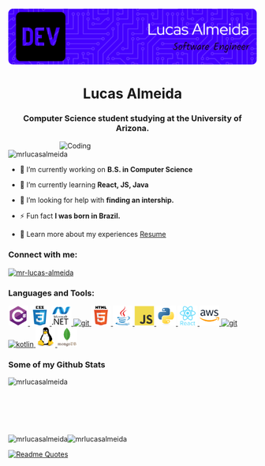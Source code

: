 <!-- [![MasterHead](https://media3.giphy.com/headers/GitHub/w8ZJLtJbmuph.gif)](https://rishavchanda.io) -->
![Header](./new_image.png)
<h1 align="center">Lucas Almeida</h1>
<h3 align="center">Computer Science student studying at the University of Arizona.</h3>
<img align="right" alt="Coding" width="400" src="https://i.pinimg.com/originals/e4/26/70/e426702edf874b181aced1e2fa5c6cde.gif" />

<p align="left"> <img src="https://komarev.com/ghpvc/?username=mrlucasalmeida&label=Profile%20views&color=0e75b6&style=flat" alt="mrlucasalmeida" /> </p>

- 🔭 I’m currently working on **B.S. in Computer Science**

- 🌱 I’m currently learning **React, JS, Java**

- 🤝 I’m looking for help with **finding an intership.**

- ⚡ Fun fact **I was born in Brazil.**

- 📄 Learn more about my experiences [Resume](https://acrobat.adobe.com/link/track?uri=urn:aaid:scds:US:f81aa13c-68d4-3848-bb25-26fb634414e1)

<h3 align="left">Connect with me:</h3>
<p align="left">
<a href="https://linkedin.com/in/mr-lucas-almeida" target="blank"><img align="center" src="https://raw.githubusercontent.com/rahuldkjain/github-profile-readme-generator/master/src/images/icons/Social/linked-in-alt.svg" alt="mr-lucas-almeida" height="30" width="40" /></a>
</p>

<h3 align="left">Languages and Tools:</h3>
<p align="left"> <a href="https://www.w3schools.com/cs/" target="_blank" rel="noreferrer"> <img src="https://raw.githubusercontent.com/devicons/devicon/master/icons/csharp/csharp-original.svg" alt="csharp" width="40" height="40"/> </a> <a href="https://www.w3schools.com/css/" target="_blank" rel="noreferrer"> <img src="https://raw.githubusercontent.com/devicons/devicon/master/icons/css3/css3-original-wordmark.svg" alt="css3" width="40" height="40"/> </a> <a href="https://dotnet.microsoft.com/" target="_blank" rel="noreferrer"> <img src="https://raw.githubusercontent.com/devicons/devicon/master/icons/dot-net/dot-net-original-wordmark.svg" alt="dotnet" width="40" height="40"/> </a> <a href="https://git-scm.com/" target="_blank" rel="noreferrer"> <img src="https://www.vectorlogo.zone/logos/git-scm/git-scm-icon.svg" alt="git" width="40" height="40"/> </a> <a href="https://www.w3.org/html/" target="_blank" rel="noreferrer"> <img src="https://raw.githubusercontent.com/devicons/devicon/master/icons/html5/html5-original-wordmark.svg" alt="html5" width="40" height="40"/> </a> <a href="https://www.java.com" target="_blank" rel="noreferrer"> <img src="https://raw.githubusercontent.com/devicons/devicon/master/icons/java/java-original.svg" alt="java" width="40" height="40"/> </a> <a href="https://developer.mozilla.org/en-US/docs/Web/JavaScript" target="_blank" rel="noreferrer"> <img src="https://raw.githubusercontent.com/devicons/devicon/master/icons/javascript/javascript-original.svg" alt="javascript" width="40" height="40"/> </a> <a href="https://www.python.org" target="_blank" rel="noreferrer"> <img src="https://raw.githubusercontent.com/devicons/devicon/master/icons/python/python-original.svg" alt="python" width="40" height="40"/> </a> <a href="https://reactjs.org/" target="_blank" rel="noreferrer"> <img src="https://raw.githubusercontent.com/devicons/devicon/master/icons/react/react-original-wordmark.svg" alt="react" width="40" height="40"/> </a><a href="https://aws.amazon.com" target="_blank" rel="noreferrer"> <img src="https://raw.githubusercontent.com/devicons/devicon/master/icons/amazonwebservices/amazonwebservices-original-wordmark.svg" alt="aws" width="40" height="40"/> </a> <a href="https://git-scm.com/" target="_blank" rel="noreferrer"> <img src="https://www.vectorlogo.zone/logos/git-scm/git-scm-icon.svg" alt="git" width="40" height="40"/> </a> <a href="https://kotlinlang.org" target="_blank" rel="noreferrer"> <img src="https://www.vectorlogo.zone/logos/kotlinlang/kotlinlang-icon.svg" alt="kotlin" width="40" height="40"/> </a> <a href="https://www.linux.org/" target="_blank" rel="noreferrer"> <img src="https://raw.githubusercontent.com/devicons/devicon/master/icons/linux/linux-original.svg" alt="linux" width="40" height="40"/> </a> <a href="https://www.mongodb.com/" target="_blank" rel="noreferrer"> <img src="https://raw.githubusercontent.com/devicons/devicon/master/icons/mongodb/mongodb-original-wordmark.svg" alt="mongodb" width="40" height="40"/> </a> </p>


### Some of my Github Stats
<p><img align="left" src="https://github-readme-stats.vercel.app/api/top-langs?username=mrlucasalmeida&show_icons=true&locale=en&layout=compact&theme=tokyonight" alt="mrlucasalmeida" /></p>
<br>
<br>
<br>
<br>
<br>
<br>
<p><img align="left" src="https://github-readme-streak-stats.herokuapp.com/?user=mrlucasalmeida&theme=tokyonight" alt="mrlucasalmeida" /></p>

<p>&nbsp;<img align="left" src="https://github-readme-stats.vercel.app/api?username=mrlucasalmeida&show_icons=true&locale=en&theme=tokyonight" alt="mrlucasalmeida" /></p>

[![Readme Quotes](https://quotes-github-readme.vercel.app/api?type=horizontal&theme=nord)](https://https://github.com/MrLucasAlmeida)
